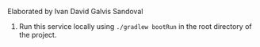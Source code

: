 Elaborated by Ivan David Galvis Sandoval

1. Run this service locally using `./gradlew bootRun` in the root directory of the project.

